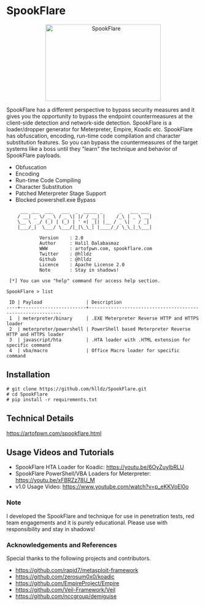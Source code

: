 # SpookFlare


<p align="center"><img src="https://cdn.pbrd.co/images/GTu5vEY.png" alt="SpookFlare" width="300" height="200"></p>

SpookFlare has a different perspective to bypass security measures and it gives you the opportunity to bypass the endpoint countermeasures at the client-side detection and network-side detection. SpookFlare is a loader/dropper generator for Meterpreter, Empire, Koadic etc. SpookFlare has obfuscation, encoding, run-time code compilation and character substitution features. So you can bypass the countermeasures of the target systems like a boss until they "learn" the technique and behavior of SpookFlare payloads.

* Obfuscation
* Encoding
* Run-time Code Compiling
* Character Substitution
* Patched Meterpreter Stage Support
* Blocked powershell.exe Bypass

```
     ___ ___  ___   ___  _  _____ _      _   ___ ___ 
    / __| _ \/ _ \ / _ \| |/ / __| |    /_\ | _ \ __|
    \__ \  _/ (_) | (_) | ' <| _|| |__ / _ \|   / _| 
    |___/_|  \___/ \___/|_|\_\_| |____/_/ \_\_|_\___|

            Version    : 2.0
            Author     : Halil Dalabasmaz
            WWW        : artofpwn.com, spookflare.com
            Twitter    : @hlldz
            Github     : @hlldz
            Licence    : Apache License 2.0
            Note       : Stay in shadows!

 [*] You can use "help" command for access help section.

SpookFlare > list

 ID | Payload                | Description                                                
----+------------------------+------------------------------------------------------------
 1  | meterpreter/binary     | .EXE Meterpreter Reverse HTTP and HTTPS loader             
 2  | meterpreter/powershell | PowerShell based Meterpreter Reverse HTTP and HTTPS loader 
 3  | javascript/hta         | .HTA loader with .HTML extension for specific command      
 4  | vba/macro              | Office Macro loader for specific command                   

```

## Installation
```
# git clone https://github.com/hlldz/SpookFlare.git
# cd SpookFlare
# pip install -r requirements.txt
```

## Technical Details
https://artofpwn.com/spookflare.html

## Usage Videos and Tutorials
* SpookFlare HTA Loader for Koadic: https://youtu.be/6OyZuyIbRLU
* SpookFlare PowerShell/VBA Loaders for Meterpreter: https://youtu.be/xFBRZz78U_M
* v1.0 Usage Video: https://www.youtube.com/watch?v=p_eKKVoEl0o

### Note
I developed the SpookFlare and technique for use in penetration tests, red team engagements and it is purely educational. Please use with responsibility and stay in shadows!

### Acknowledgements and References
Special thanks to the following projects and contributors.
* https://github.com/rapid7/metasploit-framework
* https://github.com/zerosum0x0/koadic
* https://github.com/EmpireProject/Empire
* https://github.com/Veil-Framework/Veil
* https://github.com/nccgroup/demiguise
